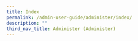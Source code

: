 ```yaml
---
title: Index
permalink: /admin-user-guide/administer/index/
description: ""
third_nav_title: Administer (Administer)
---
```

